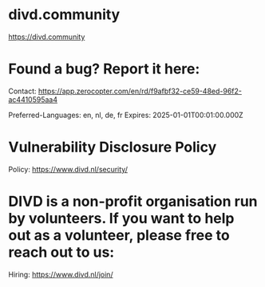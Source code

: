 # divd.community
https://divd.community

# Found a bug? Report it here:
Contact: https://app.zerocopter.com/en/rd/f9afbf32-ce59-48ed-96f2-ac4410595aa4

Preferred-Languages: en, nl, de, fr
Expires: 2025-01-01T00:01:00.000Z

# Vulnerability Disclosure Policy
Policy: https://www.divd.nl/security/

# DIVD is a non-profit organisation run by volunteers. If you want to help out as a volunteer, please free to reach out to us:
Hiring: https://www.divd.nl/join/
